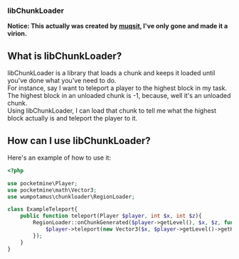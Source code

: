 ### libChunkLoader

**Notice: This actually was created by [muqsit](https://github.com/muqsit), I've only gone and made it a virion.**

## What is libChunkLoader?
libChunkLoader is a library that loads a chunk and keeps it loaded until you've done what you've need to do.<br>
For instance, say I want to teleport a player to the highest block in my task. The highest block in an unloaded chunk is -1, because, well it's an unloaded chunk.<br>
Using libChunkLoader, I can load that chunk to tell me what the highest block actually is and teleport the player to it.

## How can I use libChunkLoader?
Here's an example of how to use it:
```php
<?php

use pocketmine\Player;
use pocketmine\math\Vector3;
use wumpotamus\chunkloader\RegionLoader;

class ExampleTeleport{
	public function teleport(Player $player, int $x, int $z){
        RegionLoader::onChunkGenerated($player->getLevel(), $x, $z, function() use($player, $x, $z){
            $player->teleport(new Vector3($x, $player->getLevel()->getHighestBlockAt($x, $z), $z));
        });
    }
}
```